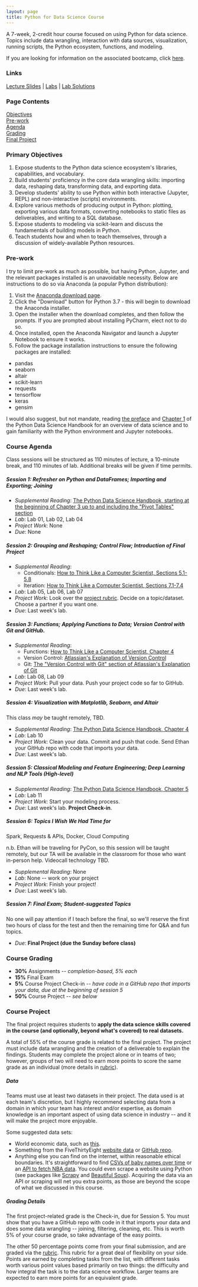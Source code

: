 ```yaml
---
layout: page
title: Python for Data Science Course
---
```


A 7-week, 2-credit hour course focused on using Python for data science.
Topics include data wrangling, interaction with data sources, visualization, running scripts, the Python ecosystem, functions, and modeling.

If you are looking for information on the associated bootcamp, click [here](/courses/pages/python-for-ds-bootcamp).

### Links
[Lecture Slides](https://www.dropbox.com/sh/5hwwqbfx3fep4z5/AADMJTxKB0_ZmSBnt8s8GDaOa?dl=0) | [Labs](https://www.dropbox.com/sh/qyob4c7lmmwlvxo/AADs0aIMezKmE_BTsuk6TbH1a?dl=0) | [Lab Solutions](https://github.com/uc-python/python-for-ds-course/tree/spring-2020/lab_solutions)

### Page Contents<br>
[Objectives](#primary-objectives)<br>
[Pre-work](#pre-work)<br>
[Agenda](#course-agenda)<br>
[Grading](#course-grading)<br>
[Final Project](#course-project)<br>

### Primary Objectives
1. Expose students to the Python data science ecosystem's libraries, capabilities, and vocabulary.
2. Build students' proficiency in the core data wrangling skills: importing data, reshaping data, transforming data, and exporting data.
3. Develop students' ability to use Python within both interactive (Jupyter, REPL) and non-interactive (scripts) environments.
4. Explore various methods of producing output in Python: plotting, exporting various data formats, converting notebooks to static files as deliverables, and writing to a SQL database.
5. Expose students to modeling via scikit-learn and discuss the fundamentals of building models in Python.
6. Teach students how and when to teach themselves, through a discussion of widely-available Python resources.

### Pre-work
I try to limit pre-work as much as possible, but having Python, Jupyter, and the relevant packages installed is an unavoidable necessity.
Below are instructions to do so via Anaconda (a popular Python distribution):
1. Visit the [Anaconda download page](https://www.anaconda.com/distribution/).
2. Click the "Download" button for Python 3.7 - this will begin to download the Anaconda installer.
3. Open the installer when the download completes, and then follow the prompts. If you are prompted about installing PyCharm, elect not to do so.
4. Once installed, open the Anaconda Navigator and launch a Jupyter Notebook to ensure it works.
5. Follow the package installation instructions to ensure the following packages are installed:
  - pandas
  - seaborn
  - altair
  - scikit-learn
  - requests
  - tensorflow
  - keras
  - gensim

I would also suggest, but not mandate, reading [the preface](https://jakevdp.github.io/PythonDataScienceHandbook/00.00-preface.html) and [Chapter 1](https://jakevdp.github.io/PythonDataScienceHandbook/01.00-ipython-beyond-normal-python.html) of the Python Data Science Handbook for an overview of data science and to gain familiarity with the Python environment and Jupyter notebooks.

### Course Agenda
Class sessions will be structured as 110 minutes of lecture, a 10-minute break, and 110 minutes of lab.
Additional breaks will be given if time permits.

##### Session 1: Refresher on Python and DataFrames; Importing and Exporting; Joining
- *Supplemental Reading*: [The Python Data Science Handbook, starting at the beginning of Chapter 3 up to and including the "Pivot Tables" section](https://jakevdp.github.io/PythonDataScienceHandbook/03.00-introduction-to-pandas.html)
- *Lab*: Lab 01, Lab 02, Lab 04
- *Project Work*: None
- *Due*: None

##### Session 2: Grouping and Reshaping; Control Flow; Introduction of Final Project
- *Supplemental Reading*:
  - Conditionals: [How to Think Like a Computer Scientist, Sections 5.1-5.8](http://openbookproject.net/thinkcs/python/english3e/conditionals.html)
  - Iteration: [How to Think Like a Computer Scientist, Sections 7.1-7.4](http://openbookproject.net/thinkcs/python/english3e/iteration.html)
- *Lab*: Lab 05, Lab 06, Lab 07
- *Project Work*: Look over the [project rubric](/courses/rubrics/python-for-ds-course-final-project). Decide on a topic/dataset. Choose a partner if you want one.
- *Due*: Last week's lab.

##### Session 3: Functions; Applying Functions to Data; Version Control with Git and GitHub.
- *Supplemental Reading*:
  - Functions: [How to Think Like a Computer Scientist, Chapter 4](http://openbookproject.net/thinkcs/python/english3e/functions.html)
  - Version Control: [Atlassian's Explanation of Version Control](https://www.atlassian.com/git/tutorials/what-is-version-control)
  - Git: [The "Version Control with Git" section of Atlassian's Explanation of Git](https://www.atlassian.com/git/tutorials/what-is-git#version-control-with-git)
- *Lab*: Lab 08, Lab 09
- *Project Work*: Pull your data. Push your project code so far to GitHub.
- *Due*: Last week's lab.

##### Session 4: Visualization with Matplotlib, Seaborn, and Altair
This class *may* be taught remotely, TBD.
- *Supplemental Reading*: [The Python Data Science Handbook, Chapter 4](https://jakevdp.github.io/PythonDataScienceHandbook/04.00-introduction-to-matplotlib.html)
- *Lab*: Lab 10
- *Project Work*: Clean your data. Commit and push that code. Send Ethan your GitHub repo with code that imports your data.
- *Due*: Last week's lab.

##### Session 5: Classical Modeling and Feature Engineering; Deep Learning and NLP Tools (High-level)
- *Supplemental Reading*: [The Python Data Science Handbook, Chapter 5](https://jakevdp.github.io/PythonDataScienceHandbook/05.00-machine-learning.html)
- *Lab*: Lab 11
- *Project Work*: Start your modeling process.
- *Due*: Last week's lab. **Project Check-in**.

##### Session 6: Topics I Wish We Had Time for
Spark, Requests & APIs, Docker, Cloud Computing

n.b. Ethan will be traveling for PyCon, so this session will be taught remotely, but our TA will be available in the classroom for those who want in-person help. Videocall technology TBD.
- *Supplemental Reading*: None
- *Lab*: None -- work on your project
- *Project Work*: Finish your project!
- *Due*: Last week's lab.

##### Session 7: Final Exam; Student-suggested Topics
No one will pay attention if I teach before the final, so we'll reserve the first two hours of class for the test and then the remaining time for Q&A and fun topics.
- *Due*: **Final Project (due the Sunday before class)**


### Course Grading
- **30%** Assignments -- *completion-based, 5% each*
- **15%** Final Exam
- **5%** Course Project Check-in -- *have code in a GitHub repo that imports your data, due at the beginning of session 5*
- **50%** Course Project -- *see below*

### Course Project
The final project requires students to **apply the data science skills covered in the course (and optionally, beyond what's covered) to real datasets.**

A total of 55% of the course grade is related to the final project.
The project must include data wrangling and the creation of a deliverable to explain the findings.
Students may complete the project alone or in teams of two;
however, groups of two will need to earn more points to score the same grade as an individual (more details in [rubric](/courses/rubrics/python-for-ds-course-final-project)).

##### Data
Teams must use at least two datasets in their project.
The data used is at each team's discretion, but I highly recommend selecting data from a domain in which your team has interest and/or expertise, as domain knowledge is an important aspect of using data science in industry -- and it will make the project more enjoyable.

Some suggested data sets:
- World economic data, such as [this](https://data.worldbank.org/indicator/NY.GDP.MKTP.KD.ZG?view=chart).
- Something from the FiveThirtyEight [website data](https://data.fivethirtyeight.com) or [GitHub repo](https://github.com/fivethirtyeight/data).
- Anything else you can find on the internet, within reasonable ethical boundaries. It's straightforward to find [CSVs of baby names over time](https://github.com/hadley/data-baby-names/blob/master/baby-names.csv) or an [API to fetch NBA data](https://github.com/swar/nba_api). You could even scrape a website using Python (see packages like [Scrapy](https://scrapy.org) and [Beautiful Soup](https://www.crummy.com/software/BeautifulSoup/bs4/doc/)). Acquiring the data via an API or scraping will net you extra points, as those are beyond the scope of what we discussed in this course.

##### Grading Details
The first project-related grade is the Check-in, due for Session 5. You must show that you have a GitHub repo with code in it that imports your data and does some data wrangling -- joining, filtering, cleaning, etc.
This is worth 5% of your course grade, so take advantage of the easy points.

The other 50 percentage points come from your final submission, and are graded via the [rubric](/courses/rubrics/python-for-ds-course-final-project).
This rubric for a great deal of flexibility on your side.
Points are earned by completing tasks from the list, with different tasks worth various point values based primarily on two things:
the difficulty and how integral the task is to the data science workflow.
Larger teams are expected to earn more points for an equivalent grade.
